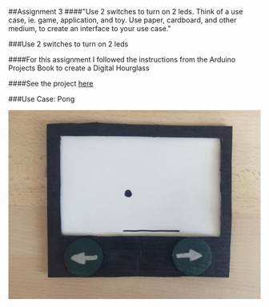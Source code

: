 ##Assignment 3
####"Use 2 switches to turn on 2 leds. Think of a use case, ie. game, application, and toy. Use paper, cardboard, and other medium, to create an interface to your use case."

###Use 2 switches to turn on 2 leds

####For this assignment I followed the instructions from the Arduino Projects Book to create a Digital Hourglass

####See the project [here](https://www.youtube.com/watch?v=xWRQ383clgs)

###Use Case: Pong

![alt tag](https://github.com/sarahkasiske/physical-computing/blob/master/week3/IMG_2426.JPG)

